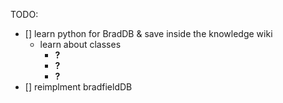 
TODO:
- [] learn python for BradDB & save inside the knowledge wiki
    - learn about classes
      - __?__
      - __?__
      - __?__
- [] reimplment bradfieldDB